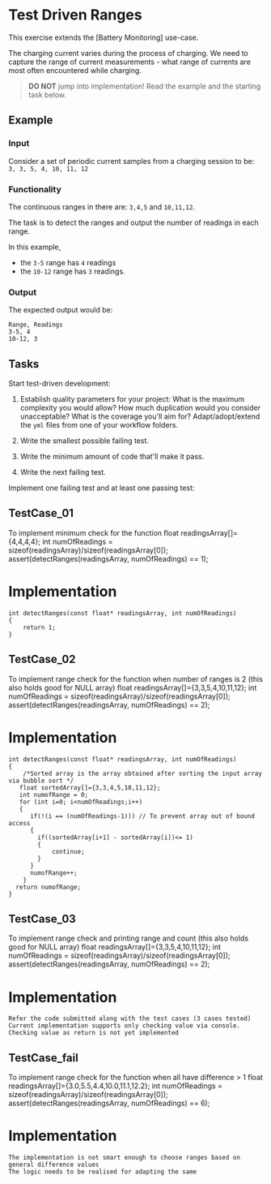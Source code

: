 # Test Driven Ranges

This exercise extends the [Battery Monitoring] use-case.

The charging current varies during the process of charging.
We need to capture the range of current measurements -
what range of currents are most often encountered while charging.

> **DO NOT** jump into implementation! Read the example and the starting task below.

## Example

### Input

Consider a set of periodic current samples from a charging session to be:
`3, 3, 5, 4, 10, 11, 12`

### Functionality

The continuous ranges in there are: `3,4,5` and `10,11,12`.

The task is to detect the ranges and
output the number of readings in each range.

In this example,

- the `3-5` range has `4` readings
- the `10-12` range has `3` readings.

### Output

The expected output would be:

```
Range, Readings
3-5, 4
10-12, 3
```

## Tasks

Start test-driven development:

1. Establish quality parameters for your project: What is the maximum complexity you would allow? How much duplication would you consider unacceptable? What is the coverage you'll aim for?
Adapt/adopt/extend the `yml` files from one of your workflow folders.

1. Write the smallest possible failing test.

1. Write the minimum amount of code that'll make it pass.

1. Write the next failing test.

Implement one failing test and at least one passing test:

## TestCase_01
To implement minimum check for the function
    float readingsArray[]={4,4,4,4};
    int  numOfReadings = sizeof(readingsArray)/sizeof(readingsArray[0]);
	assert(detectRanges(readingsArray, numOfReadings) == 1);

# Implementation 
```
int detectRanges(const float* readingsArray, int numOfReadings)
{
	return 1;
}
```	

## TestCase_02
To implement range check for the function when number of ranges is 2 (this also holds good for NULL array)
    float readingsArray[]={3,3,5,4,10,11,12};
    int  numOfReadings = sizeof(readingsArray)/sizeof(readingsArray[0]);
	assert(detectRanges(readingsArray, numOfReadings) == 2);

# Implementation 
```
int detectRanges(const float* readingsArray, int numOfReadings)
{
	/*Sorted array is the array obtained after sorting the input array via bubble sort */	
   float sortedArray[]={3,3,4,5,10,11,12};         
   int numofRange = 0;
   for (int i=0; i<numOfReadings;i++)
   {
      if(!(i == (numOfReadings-1))) // To prevent array out of bound access
      {
        if((sortedArray[i+1] - sortedArray[i])<= 1)
	    {
		    continue;
	    }
      }
	  numofRange++;
    }	
  return numofRange;
}
```	

## TestCase_03
To implement range check and printing range and count (this also holds good for NULL array)
    float readingsArray[]={3,3,5,4,10,11,12};
    int  numOfReadings = sizeof(readingsArray)/sizeof(readingsArray[0]);
	assert(detectRanges(readingsArray, numOfReadings) == 2);

# Implementation 
```
Refer the code submitted along with the test cases (3 cases tested)
Current implementation supports only checking value via console. Checking value as return is not yet implemented

```	

## TestCase_fail
To implement range check for the function when all have difference > 1
    float readingsArray[]={3.0,5.5,4.4,10.0,11.1,12.2};
    int  numOfReadings = sizeof(readingsArray)/sizeof(readingsArray[0]);
	assert(detectRanges(readingsArray, numOfReadings) == 6);
	
# Implementation 
```
The implementation is not smart enough to choose ranges based on general difference values 
The logic needs to be realised for adapting the same
```	



	


